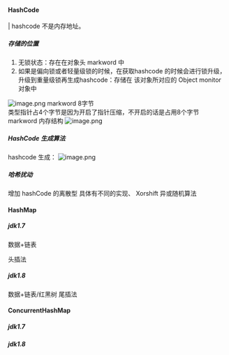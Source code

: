 #### HashCode
| hashcode 不是内存地址。

##### 存储的位置

1. 无锁状态：存在在对象头 markword 中
2. 如果是偏向锁或者轻量级锁的时候，在获取hashcode 的时候会进行锁升级，升级到重量级锁再生成hashcode：存储在 该对象所对应的 Object monitor 对象中

![image.png](https://cdn.nlark.com/yuque/0/2023/png/21492435/1676686479987-07bc8675-594b-4c77-81d1-73dbde85fcc7.png#averageHue=%23f4e5d9&clientId=u629600f7-c02b-4&from=paste&height=412&id=ue37d226c&originHeight=824&originWidth=1648&originalType=binary&ratio=1&rotation=0&showTitle=false&size=437908&status=done&style=none&taskId=u2b1e60f9-f880-488a-af95-5b94821560d&title=&width=824)
markword  8字节   
类型指针占4个字节是因为开启了指针压缩，不开启的话是占用8个字节
markword 内存结构
![image.png](https://cdn.nlark.com/yuque/0/2023/png/21492435/1676944645448-105d0351-5325-4c05-9224-ca91fd087cdf.png#averageHue=%237b8f75&clientId=u5063bb86-c835-4&from=paste&height=319&id=u1ed367ba&originHeight=638&originWidth=1840&originalType=binary&ratio=2&rotation=0&showTitle=false&size=606237&status=done&style=none&taskId=u2fd88836-ca44-4499-bb0e-2c96d200b9e&title=&width=920)
##### HashCode 生成算法

hashcode 生成：
![image.png](https://cdn.nlark.com/yuque/0/2023/png/21492435/1676945700234-26f181de-4ea7-49e2-ab8c-1c76f5b8a203.png#averageHue=%23efefed&clientId=u5063bb86-c835-4&from=paste&height=626&id=u9f1bc832&originHeight=1252&originWidth=2028&originalType=binary&ratio=2&rotation=0&showTitle=false&size=640089&status=done&style=none&taskId=u67070cad-d4c2-40d6-92fd-bec4c4cdbcb&title=&width=1014)
##### 哈希扰动
增加 hashCode 的离散型 具体有不同的实现、
Xorshift 异或随机算法
#### HashMap
##### jdk1.7
数据+链表

头插法
##### jdk1.8
数据+链表/红黑树
尾插法
#### ConcurrentHashMap
##### jdk1.7
##### jdk1.8
